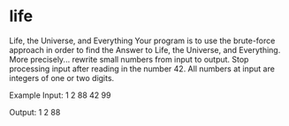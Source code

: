 # life
Life, the Universe, and Everything
Your program is to use the brute-force approach in order to find the Answer to Life, the Universe, and Everything. 
More precisely... rewrite small numbers from input to output. Stop processing input after reading in the number 42. 
All numbers at input are integers of one or two digits.

Example
Input:
1
2
88
42
99

Output:
1
2
88
